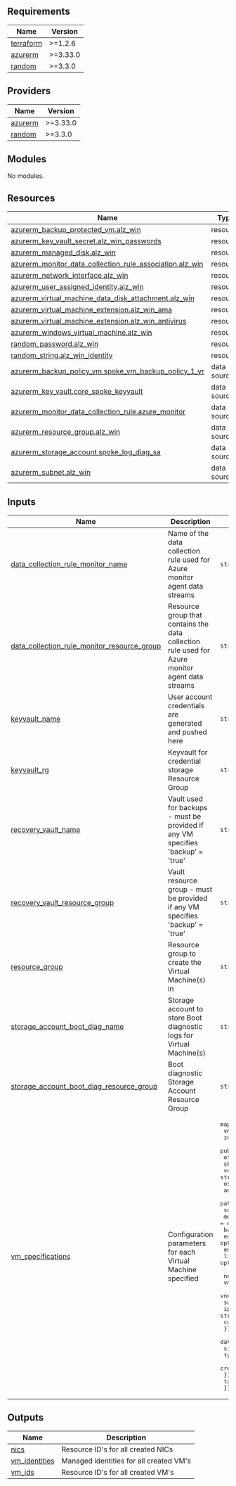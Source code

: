 <!-- BEGIN_TF_DOCS -->
## Requirements

| Name | Version |
|------|---------|
| <a name="requirement_terraform"></a> [terraform](#requirement\_terraform) | >=1.2.6 |
| <a name="requirement_azurerm"></a> [azurerm](#requirement\_azurerm) | >=3.33.0 |
| <a name="requirement_random"></a> [random](#requirement\_random) | >=3.3.0 |

## Providers

| Name | Version |
|------|---------|
| <a name="provider_azurerm"></a> [azurerm](#provider\_azurerm) | >=3.33.0 |
| <a name="provider_random"></a> [random](#provider\_random) | >=3.3.0 |

## Modules

No modules.

## Resources

| Name | Type |
|------|------|
| [azurerm_backup_protected_vm.alz_win](https://registry.terraform.io/providers/hashicorp/azurerm/latest/docs/resources/backup_protected_vm) | resource |
| [azurerm_key_vault_secret.alz_win_passwords](https://registry.terraform.io/providers/hashicorp/azurerm/latest/docs/resources/key_vault_secret) | resource |
| [azurerm_managed_disk.alz_win](https://registry.terraform.io/providers/hashicorp/azurerm/latest/docs/resources/managed_disk) | resource |
| [azurerm_monitor_data_collection_rule_association.alz_win](https://registry.terraform.io/providers/hashicorp/azurerm/latest/docs/resources/monitor_data_collection_rule_association) | resource |
| [azurerm_network_interface.alz_win](https://registry.terraform.io/providers/hashicorp/azurerm/latest/docs/resources/network_interface) | resource |
| [azurerm_user_assigned_identity.alz_win](https://registry.terraform.io/providers/hashicorp/azurerm/latest/docs/resources/user_assigned_identity) | resource |
| [azurerm_virtual_machine_data_disk_attachment.alz_win](https://registry.terraform.io/providers/hashicorp/azurerm/latest/docs/resources/virtual_machine_data_disk_attachment) | resource |
| [azurerm_virtual_machine_extension.alz_win_ama](https://registry.terraform.io/providers/hashicorp/azurerm/latest/docs/resources/virtual_machine_extension) | resource |
| [azurerm_virtual_machine_extension.alz_win_antivirus](https://registry.terraform.io/providers/hashicorp/azurerm/latest/docs/resources/virtual_machine_extension) | resource |
| [azurerm_windows_virtual_machine.alz_win](https://registry.terraform.io/providers/hashicorp/azurerm/latest/docs/resources/windows_virtual_machine) | resource |
| [random_password.alz_win](https://registry.terraform.io/providers/hashicorp/random/latest/docs/resources/password) | resource |
| [random_string.alz_win_identity](https://registry.terraform.io/providers/hashicorp/random/latest/docs/resources/string) | resource |
| [azurerm_backup_policy_vm.spoke_vm_backup_policy_1_yr](https://registry.terraform.io/providers/hashicorp/azurerm/latest/docs/data-sources/backup_policy_vm) | data source |
| [azurerm_key_vault.core_spoke_keyvault](https://registry.terraform.io/providers/hashicorp/azurerm/latest/docs/data-sources/key_vault) | data source |
| [azurerm_monitor_data_collection_rule.azure_monitor](https://registry.terraform.io/providers/hashicorp/azurerm/latest/docs/data-sources/monitor_data_collection_rule) | data source |
| [azurerm_resource_group.alz_win](https://registry.terraform.io/providers/hashicorp/azurerm/latest/docs/data-sources/resource_group) | data source |
| [azurerm_storage_account.spoke_log_diag_sa](https://registry.terraform.io/providers/hashicorp/azurerm/latest/docs/data-sources/storage_account) | data source |
| [azurerm_subnet.alz_win](https://registry.terraform.io/providers/hashicorp/azurerm/latest/docs/data-sources/subnet) | data source |

## Inputs

| Name | Description | Type | Default | Required |
|------|-------------|------|---------|:--------:|
| <a name="input_data_collection_rule_monitor_name"></a> [data\_collection\_rule\_monitor\_name](#input\_data\_collection\_rule\_monitor\_name) | Name of the data collection rule used for Azure monitor agent data streams | `string` | `null` | no |
| <a name="input_data_collection_rule_monitor_resource_group"></a> [data\_collection\_rule\_monitor\_resource\_group](#input\_data\_collection\_rule\_monitor\_resource\_group) | Resource group that contains the data collection rule used for Azure monitor agent data streams | `string` | `null` | no |
| <a name="input_keyvault_name"></a> [keyvault\_name](#input\_keyvault\_name) | User account credentials are generated and pushed here | `string` | n/a | yes |
| <a name="input_keyvault_rg"></a> [keyvault\_rg](#input\_keyvault\_rg) | Keyvault for credential storage Resource Group | `string` | n/a | yes |
| <a name="input_recovery_vault_name"></a> [recovery\_vault\_name](#input\_recovery\_vault\_name) | Vault used for backups - must be provided if any VM specifies 'backup' = 'true' | `string` | `null` | no |
| <a name="input_recovery_vault_resource_group"></a> [recovery\_vault\_resource\_group](#input\_recovery\_vault\_resource\_group) | Vault resource group - must be provided if any VM specifies 'backup' = 'true' | `string` | `null` | no |
| <a name="input_resource_group"></a> [resource\_group](#input\_resource\_group) | Resource group to create the Virtual Machine(s) in | `string` | n/a | yes |
| <a name="input_storage_account_boot_diag_name"></a> [storage\_account\_boot\_diag\_name](#input\_storage\_account\_boot\_diag\_name) | Storage account to store Boot diagnostic logs for Virtual Machine(s) | `string` | n/a | yes |
| <a name="input_storage_account_boot_diag_resource_group"></a> [storage\_account\_boot\_diag\_resource\_group](#input\_storage\_account\_boot\_diag\_resource\_group) | Boot diagnostic Storage Account Resource Group | `string` | n/a | yes |
| <a name="input_vm_specifications"></a> [vm\_specifications](#input\_vm\_specifications) | Configuration parameters for each Virtual Machine specified | <pre>map(object({<br>    vm_size            = string<br>    zone               = string<br>    publisher          = string<br>    offer              = string<br>    sku                = string<br>    version            = string<br>    os_disk_type       = optional(string)<br>    admin_user         = string<br>    patch_class        = string<br>    scheduled_shutdown = optional(bool)<br>    monitor            = optional(bool)<br>    backup             = optional(bool)<br>    enable_host_enc    = optional(bool)<br>    enable_av          = optional(bool)<br>    license_type       = optional(string)<br><br>    network = map(object({<br>      vnet                = string<br>      vnet_resource_group = string<br>      subnet              = string<br>      ip_address          = string<br>      custom_dns_servers  = optional(list(string))<br>    }))<br>    data_disks = map(object({<br>      size          = number<br>      type          = string<br>      create_option = string<br>    }))<br>    tags = map(string)<br>  }))</pre> | n/a | yes |

## Outputs

| Name | Description |
|------|-------------|
| <a name="output_nics"></a> [nics](#output\_nics) | Resource ID's for all created NICs |
| <a name="output_vm_identities"></a> [vm\_identities](#output\_vm\_identities) | Managed identities for all created VM's |
| <a name="output_vm_ids"></a> [vm\_ids](#output\_vm\_ids) | Resource ID's for all created VM's |
<!-- END_TF_DOCS -->